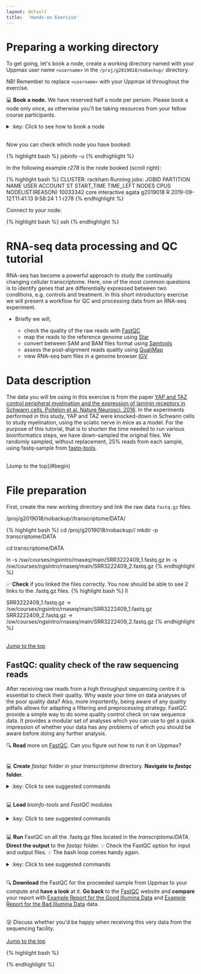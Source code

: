 ```yaml
---
layout: default
title:  'Hands-on Exercise'
---
```



# Preparing a working directory
To get going, let's book a node, create a working directory named with your Uppmax user name `<username>` in the `/proj/g2019018/nobackup/` directory.
   
 NB! Remember to replace `<username>` with your Uppmax id throughout the exercise.

:computer: **Book a node.** We have reserved half a node per person. 
Please book a node only once, as otherwise you'll be taking resources from your fellow course participants.

<details>
<summary>:key: Click to see how to book a node</summary>
{% highlight bash %}
salloc -A g2019018 -t 03:30:00 -p core -n 10 --no-shell --reservation=g2019018_1
{% endhighlight %} 
</details>  
<br />

Now you can check which node you have booked:

{% highlight bash %}
jobinfo -u <username>
{% endhighlight %} 

In the following example *r278* is the node booked (scroll right):

{% highlight bash %}
CLUSTER: rackham
Running jobs:
   JOBID PARTITION                      NAME     USER        ACCOUNT ST          START_TIME  TIME_LEFT  NODES CPUS NODELIST(REASON)
10033342      core              interactive    agata       g2019018  R 2019-09-12T11:41:13    9:58:24      1    1 r278
{% endhighlight %}


Connect to your node:

{% highlight bash %}
ssh <node>
{% endhighlight %} 

# <a name="begin"></a> RNA-seq data processing and QC tutorial
RNA-seq has become a powerful approach to study the continually changing cellular transcriptome. Here, one of the most common questions is to identify genes that are differentially expressed between two conditions, e.g. controls and treatment. In this short introductory exercise we will present a workflow for QC and processing data from an RNA-seq experiment.

* Briefly we will,

  * check the quality of the raw reads with [FastQC](#fastqc)
  * map the reads to the reference genome using [Star](#star)
  * convert between SAM and BAM files format using [Samtools](#samtools)
  * assess the post-alignment reads quality using [QualiMap](#qualimap)
  * view RNA-seq bam files in a genome browser [IGV](#igv)

# Data description

The data you will be using in this exercise is from the paper [YAP and TAZ control peripheral myelination and the expression of laminin receptors in Schwann cells. Poitelon et al. Nature Neurosci. 2016](http://www.nature.com/neuro/journal/v19/n7/abs/nn.4316.html). In the experiments performed in this study, YAP and TAZ were knocked-down in Schwann cells to study myelination, using the sciatic nerve in mice as a model.
For the purpose of this tutorial, that is to shorten the time needed to run various bioinformatics steps, we have down-sampled the original files. We randomly sampled, without replacement, 25% reads from each sample, using fastq-sample from [fastq-tools](http://homes.cs.washington.edu/~dcjones/fastq-tools/).


<br />
[Jump to the top](#begin)

# File preparation

First, create the new working directory and link the raw data `fastq.gz` files.

/proj/g2019018/nobackup/<username>/transcriptome/DATA/

{% highlight bash %}
cd /proj/g2019018/nobackup/<username>/
mkdir -p transcriptome/DATA

cd transcriptome/DATA

ln -s /sw/courses/ngsintro/rnaseq/main/SRR3222409_1.fastq.gz
ln -s /sw/courses/ngsintro/rnaseq/main/SRR3222409_2.fastq.gz
{% endhighlight %} 


:white_check_mark: **Check** if you linked the files correctly. You now should be able to see 2 links to the .fastq.gz files.
{% highlight bash %}
ll 

SRR3222409_1.fastq.gz -> /sw/courses/ngsintro/rnaseq/main/SRR3222409_1.fastq.gz
SRR3222409_2.fastq.gz -> /sw/courses/ngsintro/rnaseq/main/SRR3222409_2.fastq.gz 
{% endhighlight %}
<br/>
<br />

[Jump to the top](#begin)


## <a name="fastqc"></a> FastQC: quality check of the raw sequencing reads
After receiving raw reads from a high throughput sequencing centre it is essential to check their quality. Why waste your time on data analyses of the poor quality data? Also, more importently, being aware of any quality pitfalls allows for adapting a filtering and preprocessing strategy.
FastQC provide a simple way to do some quality control check on raw sequence data. It provides a modular set of analyses which you can use to get a quick impression of whether your data has any problems of which you should be aware before doing any further analysis.

:mag: **Read** more on [FastQC](http://www.bioinformatics.babraham.ac.uk/projects/fastqc/). Can you figure out how to run it on Uppmax?  
<br />

:computer: **Create** *fastqc* folder in your _transcriptome_ directory. **Navigate to _fastqc_ folder**.
<details>
<summary>:key: Click to see suggested commands</summary>
{% highlight bash %}
cd /proj/g2019018/nobackup/<username>/transcriptome
mkdir fastqc
cd fastqc
{% endhighlight %} 
</details>  
<br />

:computer: **Load** _bioinfo-tools_ and _FastQC_ modules
<details>
<summary>:key: Click to see suggested commands</summary>
{% highlight bash %} 
module load bioinfo-tools 
module load FastQC/0.11.5
{% endhighlight %} 
</details>  
<br />

:computer: **Run** FastQC on all the .fastq.gz files located in the _transcriptome/DATA_. **Direct the output** to the  _fastqc_ folder. :bulb: Check the FastQC option for input and output files. :bulb: The bash loop comes handy again.
<details>
<summary>:key: Click to see suggested commands</summary>
{% highlight bash %}
for i in /proj/g2018002/nobackup/<username>/transcriptome/DATA/* 
do 
fastqc $i -o /proj/g2018002/nobackup/<username>/transcriptome/fastqc/ 
done
{% endhighlight %}
</details>  
<br />

:mag: **Download** the FastQC for the proceeded sample from Uppmax to your compute and **have a look** at it. **Go back** to the [FastQC](http://www.bioinformatics.babraham.ac.uk/projects/fastqc/) website and **compare** your report with [Example Report for the Good Illumina Data](http://www.bioinformatics.babraham.ac.uk/projects/fastqc/good_sequence_short_fastqc.html) and [Example Report for the Bad Illumina Data](http://www.bioinformatics.babraham.ac.uk/projects/fastqc/bad_sequence_fastqc.html) data.  
<br />

:open_mouth: Discuss whether you'd be happy when receiving this very data from the sequencing facility.
<br />
<br />
[Jump to the top](#begin)




{% highlight bash %}

{% endhighlight %} 
